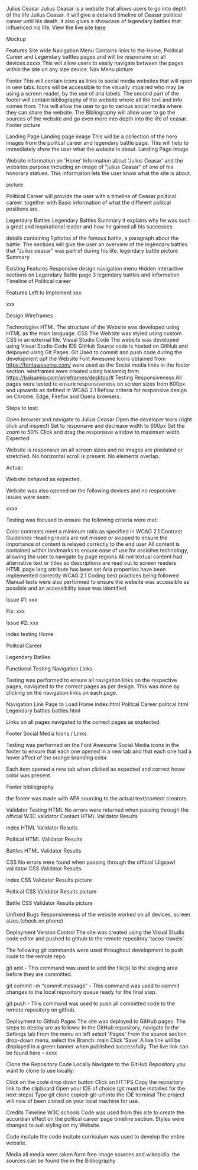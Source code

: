 Julius Ceasar
Julius Ceasar is a website that allows users to go into depth of the life Julius Ceasar. It will give a detailed timeline of Ceasar political career until his death. it also gives a showcase of legendary battles that influenced his life. View the live site <a href="">here</a>

Mockup

Features
Site wide
Navigation Menu
Contains links to the Home, Political Career and Legendary battles pages and will be responsive on all devices.xxxxx
This will allow users to easily navigate between the pages within the site on any size device.
Nav Menu picture

Footer
This will contain icons as links to social media websites that will open in new tabs. Icons will be accessible to the visually impaired who may be using a screen reader, by the use of aria labels. The second part of the footer will contain bibliography of the website where all the text and info comes from. 
This will allow the user to go to various social media where they can share the website. 
The Bibliography will allow user to go the sources of the website and go even more into depth into the life of ceasar.
Footer picture

Landing Page
Landing page image
This will be a collection of the hero images from the politcal career and legendary battle page. 
This will help to immediately show the user what the website is about.
Landing Page Image

Website information on 'Home'
Information about 'Julius Ceasar' and the websites purpose including an image of "julius Ceasar" of one of his honorary statues.
This information lets the user know what the site is about.

picture

Political Career 
will provide the user with a timeline of Ceasar political career. together with Basic information of what the different politcal positions are.



Legendary Battles
Legendary Battles Summary
it explains why he was such a great and inspirational leader and how he gained all his successes.

details containing 1 photos of the famous battle, a paragraph about the battle.
The sections will give the user an overview of the legendary battles that "Julius ceasar"  was part of during his life.
legendary battle picture  Summary


Existing Features
Responsive design
navigation menu
Hidden interactive sections on Legendary Battle page
3 legendary battles and information
Timeline of Political career

Features Left to Implement
xxx

xxx

Design
Wireframes



Technologies
HTML
The structure of the Website was developed using HTML as the main language.
CSS
The Website was styled using custom CSS in an external file.
Visual Studio Code
The website was developed using Visual Studio Code IDE
GitHub
Source code is hosted on GitHub and delpoyed using Git Pages.
Git
Used to commit and push code during the development opf the Website
Font Awesome
Icons obtained from https://fontawesome.com/ were used as the Social media links in the footer section.
wireframes were created using balsamiq from https://balsamiq.com/wireframes/desktop/#
Testing
Responsiveness
All pages were tested to ensure responsiveness on screen sizes from 600px and upwards as defined in WCAG 2.1 Reflow criteria for responsive design on Chrome, Edge, Firefox and Opera browsers.

Steps to test:

Open browser and navigate to Julius Ceasar
Open the developer tools (right click and inspect)
Set to responsive and decrease width to 600px
Set the zoom to 50%
Click and drag the responsive window to maximum width
Expected:

Website is responsive on all screen sizes and no images are pixelated or stretched. No horizontal scroll is present. No elements overlap.

Actual:

Website behaved as expected.

Website was also opened on the following devices and no responsive issues were seen:

xxxx


Testing was focused to ensure the following criteria were met:

Color contrasts meet a minimum ratio as specified in WCAG 2.1 Contrast Guidelines
Heading levels are not missed or skipped to ensure the importance of content is relayed correctly to the end user
All content is contained within landmarks to ensure ease of use for assistive technology, allowing the user to navigate by page regions
All not textual content had alternative text or titles so descriptions are read out to screen readers
HTML page lang attribute has been set
Aria properties have been implemented correctly
WCAG 2.1 Coding best practices being followed
Manual tests were also performed to ensure the website was accessible as possible and an accessibility issue was identified.

Issue #1: xxx

Fix: xxx

Issue #2: xxx

index testing 
Home

Politcal Career

Legendary Batlles

Functional Testing
Navigation Links

Testing was performed to ensure all navigation links on the respective pages, navigated to the correct pages as per design. This was done by clicking on the navigation links on each page.

Navigation Link	Page to Load
Home	    index.html
Politcal Career	    politcal.html
Legendary battles	battles.html

Links on all pages navigated to the correct pages as exptected.

Footer Social Media Icons / Links

Testing was performed on the Font Awesome Social Media icons in the footer to ensure that each one opened in a new tab and that each one had a hover affect of the orange branding color.

Each item opened a new tab when clicked as expected and correct hover color was present.

Footer bibliography

the footer was made with APA sourcing to the actual text/content creators.


Validator Testing
HTML
No errors were returned when passing through the official W3C validator
Contact HTML Validator Results

index HTML Validator Results

Poltical HTML Validator Results

Battles HTML Validator Results

CSS
No errors were found when passing through the official (Jigsaw) validator
CSS Validator Results

index CSS Validator Results
picture

Poltical CSS Validator Results
picture

Battle CSS Validator Results
picture


Unfixed Bugs
Responsiveness of the website worked on all devices, screen sizes.(check on phone)

Deployment
Version Control
The site was created using the Visual Studio code editor and pushed to github to the remote repository ‘tacos-travels’.

The following git commands were used throughout development to push code to the remote repo:

git add <file> - This command was used to add the file(s) to the staging area before they are committed.

git commit -m “commit message” - This command was used to commit changes to the local repository queue ready for the final step.

git push - This command was used to push all committed code to the remote repository on github.

Deployment to Github Pages
The site was deployed to GitHub pages. The steps to deploy are as follows:
In the GitHub repository, navigate to the Settings tab
From the menu on left select 'Pages'
From the source section drop-down menu, select the Branch: main
Click 'Save'
A live link will be displayed in a green banner when published successfully.
The live link can be found here - xxxx

Clone the Repository Code Locally
Navigate to the GitHub Repository you want to clone to use locally:

Click on the code drop down button
Click on HTTPS
Copy the repository link to the clipboard
Open your IDE of choice (git must be installed for the next steps)
Type git clone copied-git-url into the IDE terminal
The project will now of been cloned on your local machine for use.

Credits
Timeline W3C schools
Code was used from this site to create the accordian effect on the politcal career page timeline section. Styles were changed to suit styling on my Website.

Code insitute
the code insitute curriculum was used to develop the entire website.

Media
all media were taken form free image sources and wikepidia. the sources can be found the in the Bibliography
